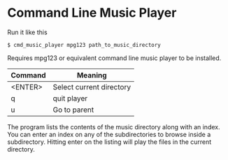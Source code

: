 # Command Line Music Player

Run it like this
```
$ cmd_music_player mpg123 path_to_music_directory
```

Requires mpg123 or equivalent command line music player to be installed. 

| Command | Meaning           |
| ------- | ----------------- |
| \<ENTER\> | Select current directory |
| q       | quit player       |
| u       | Go to parent      |

The program lists the contents of the music directory along with an index. You can enter an index on any of the subdirectories to browse inside a subdirectory. Hitting enter on the listing will play the files in the current directory.